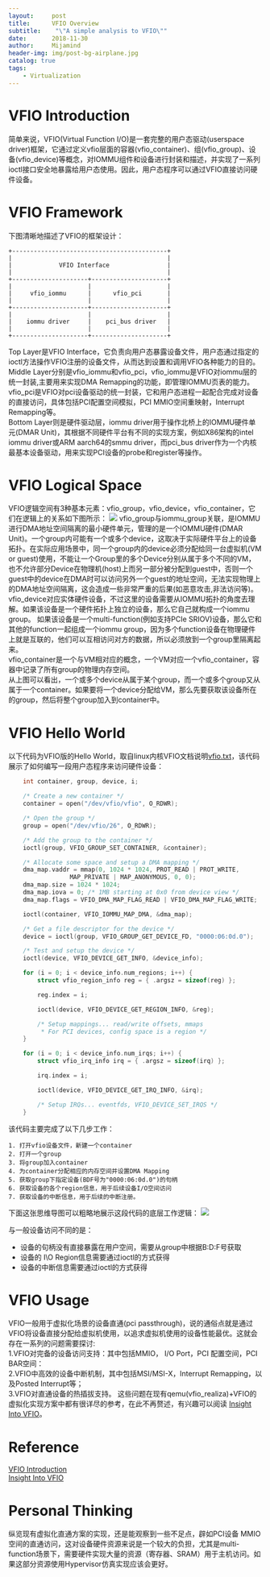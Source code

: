 ```yaml
---
layout:     post
title:      VFIO Overview
subtitle:    "\"A simple analysis to VFIO\""
date:       2018-11-30
author:     Mijamind
header-img: img/post-bg-airplane.jpg
catalog: true
tags:
    - Virtualization
---
```

# VFIO Introduction
简单来说，VFIO(Virtual Function I/O)是一套完整的用户态驱动(userspace driver)框架，它通过定义vfio层面的容器(vfio_container)、组(vfio_group)、设备(vfio_device)等概念，对IOMMU组件和设备进行封装和描述，并实现了一系列ioctl接口安全地暴露给用户态使用。因此，用户态程序可以通过VFIO直接访问硬件设备。

# VFIO Framework
下图清晰地描述了VFIO的框架设计：
```
+-------------------------------------------+
|                                           |
|             VFIO Interface                |
|                                           |
+---------------------+---------------------+
|                     |                     |
|     vfio_iommu      |      vfio_pci       |
|                     |                     |
+---------------------+---------------------+
|                     |                     |
|    iommu driver     |    pci_bus driver   |
|                     |                     |
+---------------------+---------------------+
```
Top Layer是VFIO Interface，它负责向用户态暴露设备文件，用户态通过指定的ioctl方法操作VFIO注册的设备文件，从而达到设置和调用VFIO各种能力的目的。  
Middle Layer分别是vfio_iommu和vfio_pci，vfio_iommu是VFIO对iommu层的统一封装,主要用来实现DMA Remapping的功能，即管理IOMMU页表的能力。vfio_pci是VFIO对pci设备驱动的统一封装，它和用户态进程一起配合完成对设备的直接访问，具体包括PCI配置空间模拟，PCI MMIO空间重映射，Interrupt Remapping等。  
Bottom Layer则是硬件驱动层，iommu driver用于操作北桥上的IOMMU硬件单元(DMAR Unit)，其根据不同硬件平台有不同的实现方案，例如X86架构的intel iommu driver或ARM aarch64的smmu driver，而pci_bus driver作为一个内核最基本设备驱动，用来实现PCI设备的probe和register等操作。

# VFIO Logical Space
VFIO逻辑空间有3种基本元素：vfio_group，vfio_device，vfio_container，它们在逻辑上的关系如下图所示：
![](/img/vfio/vfio-logic-space.png)
vfio_group与iommu_group关联，是IOMMU进行DMA地址空间隔离的最小硬件单元，管理的是一个IOMMU硬件(DMAR Unit)。一个group内可能有一个或多个device，这取决于实际硬件平台上的设备拓扑。在实际应用场景中，同一个group内的device必须分配给同一台虚拟机(VM or guest)使用，不能让一个Group里的多个Device分别从属于多个不同的VM，也不允许部分Device在物理机(host)上而另一部分被分配到guest中，否则一个guest中的device在DMA时可以访问另外一个guest的地址空间，无法实现物理上的DMA地址空间隔离，这会造成一些非常严重的后果(如恶意攻击,非法访问等)。  
vfio_device对应实体硬件设备，不过这里的设备需要从IOMMU拓扑的角度去理解。如果该设备是一个硬件拓扑上独立的设备，那么它自己就构成一个iommu group。 如果该设备是一个multi-function(例如支持PCIe SRIOV)设备，那么它和其他的function一起组成一个iommu group，因为多个function设备在物理硬件上就是互联的，他们可以互相访问对方的数据，所以必须放到一个group里隔离起来。  
vfio_container是一个与VM相对应的概念，一个VM对应一个vfio_container，容器中记录了所有group的物理内存空间。  
从上图可以看出，一个或多个device从属于某个group，而一个或多个group又从属于一个container。如果要将一个device分配给VM，那么先要获取该设备所在的group，然后将整个group加入到container中。

# VFIO Hello World
以下代码为VFIO版的Hello World，取自linux内核VFIO文档说明[vfio.txt](https://www.kernel.org/doc/Documentation/vfio.txt)，该代码展示了如何编写一段用户态程序来访问硬件设备：
```c
	int container, group, device, i;

	/* Create a new container */
	container = open("/dev/vfio/vfio", O_RDWR);

	/* Open the group */
	group = open("/dev/vfio/26", O_RDWR);

	/* Add the group to the container */
	ioctl(group, VFIO_GROUP_SET_CONTAINER, &container);

	/* Allocate some space and setup a DMA mapping */
	dma_map.vaddr = mmap(0, 1024 * 1024, PROT_READ | PROT_WRITE,
			     MAP_PRIVATE | MAP_ANONYMOUS, 0, 0);
	dma_map.size = 1024 * 1024;
	dma_map.iova = 0; /* 1MB starting at 0x0 from device view */
	dma_map.flags = VFIO_DMA_MAP_FLAG_READ | VFIO_DMA_MAP_FLAG_WRITE;

	ioctl(container, VFIO_IOMMU_MAP_DMA, &dma_map);

	/* Get a file descriptor for the device */
	device = ioctl(group, VFIO_GROUP_GET_DEVICE_FD, "0000:06:0d.0");

	/* Test and setup the device */
	ioctl(device, VFIO_DEVICE_GET_INFO, &device_info);

	for (i = 0; i < device_info.num_regions; i++) {
		struct vfio_region_info reg = { .argsz = sizeof(reg) };

		reg.index = i;

		ioctl(device, VFIO_DEVICE_GET_REGION_INFO, &reg);

		/* Setup mappings... read/write offsets, mmaps
		 * For PCI devices, config space is a region */
	}

	for (i = 0; i < device_info.num_irqs; i++) {
		struct vfio_irq_info irq = { .argsz = sizeof(irq) };

		irq.index = i;

		ioctl(device, VFIO_DEVICE_GET_IRQ_INFO, &irq);

		/* Setup IRQs... eventfds, VFIO_DEVICE_SET_IRQS */
	}
```
该代码主要完成了以下几步工作：
```
1. 打开vfio设备文件，新建一个container
2. 打开一个group
3. 将group加入container
4. 为container分配相应的内存空间并设置DMA Mapping
5. 获取group下指定设备(BDF号为"0000:06:0d.0")的句柄
6. 获取设备的各个region信息，用于后续设备I/O空间访问
7. 获取设备的中断信息，用于后续的中断注册。
```
下面这张思维导图可以粗略地展示这段代码的底层工作逻辑：
![](/img/vfio/vfio-helloworld-relation.png)

与一般设备访问不同的是：
>
* 设备的句柄没有直接暴露在用户空间，需要从group中根据B:D:F号获取
* 设备的 I\O Region信息需要通过ioctl的方式获得
* 设备的中断信息需要通过ioctl的方式获得

# VFIO Usage
VFIO一般用于虚拟化场景的设备直通(pci passthrough)，说的通俗点就是通过VFIO将设备直接分配给虚拟机使用，以追求虚拟机使用的设备性能最优。这就会存在一系列的问题需要探讨:  
1.VFIO对完备的设备访问支持：其中包括MMIO， I/O Port，PCI 配置空间，PCI BAR空间：   
2.VFIO中高效的设备中断机制，其中包括MSI/MSI-X，Interrupt Remapping，以及Posted Interrupt等；  
3.VFIO对直通设备的热插拔支持。
这些问题在现有qemu(vfio_realiza)+VFIO的虚拟化实现方案中都有很详尽的参考，在此不再赘述，有兴趣可以阅读
[Insight Into VFIO](https://kernelgo.org/vfio-insight.html)。

# Reference
[VFIO Introduction](https://kernelgo.org/vfio-introduction.html)  
[Insight Into VFIO](https://kernelgo.org/vfio-insight.html)

# Personal Thinking
纵览现有虚拟化直通方案的实现，还是能观察到一些不足点，辟如PCI设备 MMIO空间的直通访问，这对设备硬件资源来说是一个较大的负担，尤其是multi-function场景下，需要硬件实现大量的资源（寄存器、SRAM）用于主机访问。如果这部分资源使用Hypervisor仿真实现应该会更好。
